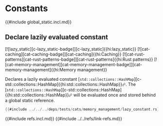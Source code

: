 # Constants

{{#include global_static.incl.md}}

## Declare lazily evaluated constant

[![lazy_static][c-lazy_static-badge]][c-lazy_static]{{hi:lazy_static}}  [![cat-caching][cat-caching-badge]][cat-caching]{{hi:Caching}}  [![cat-rust-patterns][cat-rust-patterns-badge]][cat-rust-patterns]{{hi:Rust patterns}}  [![cat-memory-management][cat-memory-management-badge]][cat-memory-management]{{hi:Memory management}}

Declares a lazily evaluated constant [`std::collections::HashMap`][c-std::collections::HashMap]{{hi:std::collections::HashMap}}⮳. The [`std::collections::HashMap`][c-std::collections::HashMap]{{hi:std::collections::HashMap}}⮳ will be evaluated once and stored behind a global static reference.

```rust
{{#include ../../../deps/tests/cats/memory_management/lazy_constant.rs}}
```

{{#include refs.incl.md}}
{{#include ../../refs/link-refs.md}}

<div class="hidden">
</div>
